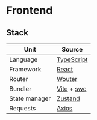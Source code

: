 # Frontend

## Stack

| Unit          | Source                    |
| ------------- | ------------------------- |
| Language      | [TypeScript][typescript]  |
| Framework     | [React][react]            |
| Router        | [Wouter][wouter]          |
| Bundler       | [Vite][vite] + [swc][swc] |
| State manager | [Zustand][zustand]        |
| Requests      | [Axios][axios]            |

[typescript]: https://github.com/microsoft/TypeScript
[react]: https://github.com/facebook/react
[vite]: https://github.com/vitejs/vite
[swc]: https://github.com/swc-project/swc
[zustand]: https://github.com/pmndrs/zustand
[wouter]: https://github.com/molefrog/wouter
[axios]: https://github.com/axios/axios
